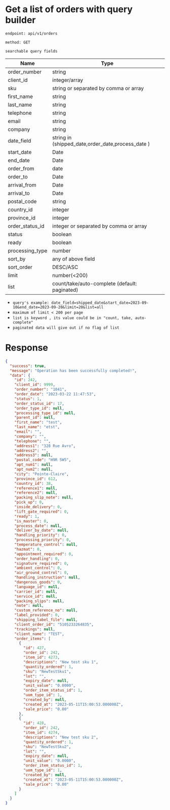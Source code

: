 # Get a list of orders with query builder

`endpoint: api/v1/orders`

`method: GET`

`searchable query fields`

| Name            | Type                                              |
|-----------------|---------------------------------------------------|
| order_number    | string                                            |
| client_id       | integer/array                                     |
| sku             | string  or separated by comma or array            |
| first_name      | string                                            |
| last_name       | string                                            |
| telephone       | string                                            |
| email           | string                                            |
| company         | string                                            |
| date_field      | string in (shipped_date,order_date,process_date ) |
| start_date      | Date                                              |
| end_date        | Date                                              |   
| order_from      | date                                              |
| order_to        | Date                                              |
| arrival_from    | Date                                              |
| arrival_to      | Date                                              |
| postal_code     | string                                            |
| country_id      | integer                                           |
| province_id     | integer                                           | 
| order_status_id | integer or separated by comma or array            |
| status          | boolean                                           |
| ready           | boolean                                           |
| processing_type | number                                            |
| sort_by         | any of above field                                |
| sort_order      | DESC/ASC                                          |
| limit           | number(<200)                                      |
| list            | count/take/auto-complete (default: paginated)     |

* `query's example: date_field=shipped_date&start_date=2023-09-10&end_date=2023-09-20&limit=20&list=all`
* `maximum of limit < 200 per page`
* `list is keyword , its value could be in "count, take, auto-complete"`
* `paginated data will give out if no flag of list`

# Response

```json
{
  "success": true,
  "message": "Operation has been successfully completed!",
  "data": {
    "id": 242,
    "client_id": 9999,
    "order_number": "1041",
    "order_date": "2023-03-22 11:47:53",
    "status": 1,
    "order_status_id": 17,
    "order_type_id": null,
    "processing_type_id": null,
    "parent_id": null,
    "first_name": "test",
    "last_name": "etst",
    "email": "",
    "company": "",
    "telephone": "",
    "address1": "328 Rue Avro",
    "address2": "",
    "address3": null,
    "postal_code": "H9R 5W5",
    "apt_num1": null,
    "apt_num2": null,
    "city": "Pointe-Claire",
    "province_id": 612,
    "country_id": 38,
    "reference1": null,
    "reference2": null,
    "packing_slip_note": null,
    "pick_up": 0,
    "inside_delivery": 0,
    "lift_gate_required": 0,
    "ready": 1,
    "is_master": 0,
    "process_date": null,
    "deliver_by_date": null,
    "handling_priority": 0,
    "processing_priority": 0,
    "temperature_control": null,
    "hazmat": 0,
    "appointment_required": 0,
    "order_handling": 0,
    "signature_required": 0,
    "ambient_control": 0,
    "air_ground_control": 0,
    "handling_instruction": null,
    "dangerous_goods": 0,
    "language_id": null,
    "carrier_id": null,
    "service_id": null,
    "packing_slips": null,
    "note": null,
    "custom_reference_no": null,
    "label_provided": 0,
    "shipping_label_file": null,
    "client_order_id": "5105233264835",
    "trackings": null,
    "client_name": "TEST",
    "order_items": [
      {
        "id": 427,
        "order_id": 242,
        "item_id": 4273,
        "descriptions": "New test sku 1",
        "quantity_ordered": 1,
        "sku": "NewTestSku1",
        "lot": "",
        "expiry_date": null,
        "unit_value": "0.0000",
        "order_item_status_id": 1,
        "uom_type_id": 1,
        "created_by": null,
        "created_at": "2023-05-11T15:00:53.000000Z",
        "sale_price": "0.00"
      },
      {
        "id": 428,
        "order_id": 242,
        "item_id": 4274,
        "descriptions": "New test sku 2",
        "quantity_ordered": 1,
        "sku": "NewTestSku2",
        "lot": "",
        "expiry_date": null,
        "unit_value": "0.0000",
        "order_item_status_id": 1,
        "uom_type_id": 1,
        "created_by": null,
        "created_at": "2023-05-11T15:00:53.000000Z",
        "sale_price": "0.00"
      }
    ]
  }
}
```